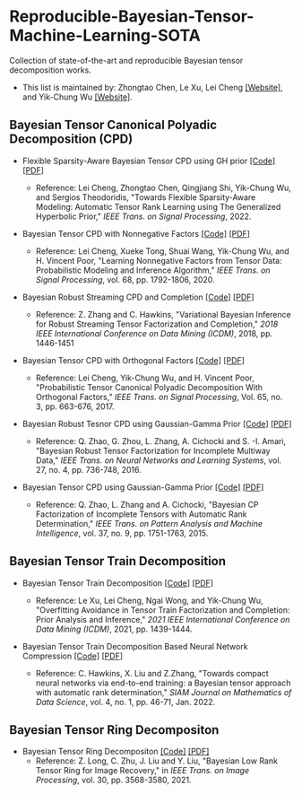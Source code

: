 # Reproducible-Bayesian-Tensor-Machine-Learning-SOTA

Collection of state-of-the-art and reproducible Bayesian tensor decomposition works.

- This list is maintained by:
Zhongtao Chen, Le Xu, Lei Cheng [\[Website\]](https://person.zju.edu.cn/leicheng#0), and Yik-Chung Wu [\[Website\]](https://www.eee.hku.hk/~ycwu/). 
 

## Bayesian Tensor Canonical Polyadic Decomposition (CPD)

- Flexible Sparsity-Aware Bayesian Tensor CPD using GH prior  [\[Code\]](https://github.com/leicheng-tensor/pcpd_gh) [\[PDF\]](https://ieeexplore.ieee.org/document/9747988)
  - Reference: Lei Cheng, Zhongtao Chen, Qingjiang Shi, Yik-Chung Wu, and Sergios Theodoridis, "Towards Flexible Sparsity-Aware Modeling: Automatic Tensor Rank Learning using The Generalized Hyperbolic Prior," _IEEE Trans. on Signal Processing_, 2022.

- Bayesian Tensor CPD with Nonnegative Factors [\[Code\]](https://github.com/leicheng-tensor/pncpd) [\[PDF\]](https://ieeexplore.ieee.org/document/9006902)
  - Reference: Lei Cheng, Xueke Tong, Shuai Wang, Yik-Chung Wu, and H. Vincent Poor, "Learning Nonnegative Factors from Tensor Data: Probabilistic Modeling and Inference Algorithm," _IEEE Trans. on Signal Processing_, vol. 68, pp. 1792-1806, 2020.

- Bayesian Robust Streaming CPD and Completion [\[Code\]](https://github.com/colehawkins/Robust-Streaming-Tensor-Factorization)  [\[PDF\]](https://ieeexplore.ieee.org/document/8595009)
  - Reference: Z. Zhang and C. Hawkins, "Variational Bayesian Inference for Robust Streaming Tensor Factorization and Completion," _2018 IEEE International Conference on Data Mining (ICDM)_, 2018, pp. 1446-1451


- Bayesian Tensor CPD with Orthogonal Factors [\[Code\]](https://github.com/leicheng-tensor/pcpd-orthogonal-) [\[PDF\]](https://ieeexplore.ieee.org/document/7555316/)
  - Reference: Lei Cheng, Yik-Chung Wu, and H. Vincent Poor, "Probabilistic Tensor Canonical Polyadic Decomposition With Orthogonal Factors," _IEEE Trans. on Signal Processing_, Vol. 65, no. 3, pp. 663-676, 2017.

- Bayesian Robust Tesnor CPD using Gaussian-Gamma Prior [\[Code\]](https://github.com/qbzhao/BRTF) [\[PDF\]](https://ieeexplore.ieee.org/document/7120147)
 
  - Reference: Q. Zhao, G. Zhou, L. Zhang, A. Cichocki and S. -I. Amari, "Bayesian Robust Tensor Factorization for Incomplete Multiway Data," _IEEE Trans. on Neural Networks and Learning Systems_, vol. 27, no. 4, pp. 736-748, 2016.
 
- Bayesian Tensor CPD using Gaussian-Gamma Prior [\[Code\]](https://github.com/qbzhao/BCPF) [\[PDF\]](https://ieeexplore.ieee.org/document/7010937)

  - Reference: Q. Zhao, L. Zhang and A. Cichocki, "Bayesian CP Factorization of Incomplete Tensors with Automatic Rank Determination,"  _IEEE Trans. on Pattern Analysis and Machine Intelligence_, vol. 37, no. 9, pp. 1751-1763, 2015.
 

## Bayesian Tensor Train Decomposition

- Bayesian Tensor Train Decomposition [\[Code\]]() [\[PDF\]](https://ieeexplore.ieee.org/document/9679150)
  - Reference: Le Xu, Lei Cheng, Ngai Wong, and Yik-Chung Wu, "Overfitting Avoidance in Tensor Train Factorization and Completion: Prior Analysis and Inference,"  _2021 IEEE International Conference on Data Mining (ICDM)_, 2021, pp. 1439-1444.

- Bayesian Tensor Train Decomposition Based Neural Network Compression [\[Code\]](https://github.com/colehawkins/bayesian-tensor-rank-determination) [\[PDF\]](https://arxiv.org/abs/2010.08689)
  - Reference:  C. Hawkins, X. Liu and Z.Zhang, "Towards compact neural networks via end-to-end training: a Bayesian tensor approach with automatic rank determination," _SIAM Journal on Mathematics of Data Science_, vol. 4, no. 1, pp. 46-71, Jan. 2022.


## Bayesian Tensor Ring Decompositon
- Bayesian Tensor Ring Decompositon [\[Code\]](https://github.com/yipengliu/bayesian_tensor_ring) [\[PDF\]](https://ieeexplore.ieee.org/document/9369109)
  - Reference: Z. Long, C. Zhu, J. Liu and Y. Liu, "Bayesian Low Rank Tensor Ring for Image Recovery," in _IEEE Trans. on Image Processing_, vol. 30, pp. 3568-3580, 2021.

